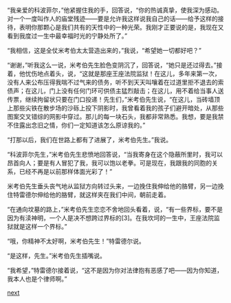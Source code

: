 
“我亲爱的科波菲尔，”他紧握住我的手，回答说，“你的热诚真挚，使我深为感动。对一个一度叫作人的庙堂残迹——要是允许我这样说我自己的话——给予这样的接待，表明你那颗心是我们共有的天性中的一种光荣。我刚才正要说的是，我现在又看到我度过一生中最幸福时光的宁静处所了。”

“我相信，这是全仗米考伯太太营造出来的，”我说，“希望她一切都好吧？”

“谢谢，”听我这么一说，米考伯先生脸色变阴沉了，回答说，“她只是还过得去。”接着，他忧伤地点着头，说，“这就是那座王座法院监狱！在这儿，多年来第一次，没有人来公布压得我喘不过气来的债务，听不到天天叫嚷着在过道里拒不退去的索债声；在这儿，门上没有任何门环可供债主猛烈敲击；在这儿，用不着给当事人送传票，继续拘留状只要在门口投递！先生们，”米考伯先生说，“在这儿，当砖墙顶上那些尖铁在散步场的沙砾上投下阴影时，我曾看着我的孩子们避开暗处，从那些图案交叉错综的网影中穿过。那儿的每一块石头，我都非常熟悉。我想，要是我禁不住露出念旧之情，你们一定知道该怎么原谅我的。”

“打那以后，我们在世路上都有了进展了，米考伯先生。”我说。

“科波菲尔先生，”米考伯先生悲愤地回答说，“当我寄身在这个隐蔽所里时，我可以昂首向人；要是有人冒犯了我，我可以饱以老拳。可是现在，我跟我的同胞的关系，已经不再是以前那样体面光彩了！”

米考伯先生垂头丧气地从监狱方向转过头来，一边挽住我伸给他的胳臂，另一边挽住特雷德尔伸给他的胳臂，就这样夹在我们中间，朝前走着。

“在通向坟墓的路上，”米考伯先生恋恋不舍地回头看着，说，“有一些界标，要不是因为有渎神明，一个人是决不想跨过界标的[3]。在我坎坷的一生中，王座法院监狱就是这样一个界标。”

“哦，你精神不太好啊，米考伯先生！”特雷德尔说。

“是这样，先生。”米考伯先生插嘴说。

“我希望，”特雷德尔接着说，“这不是因为你对法律抱有恶感了吧——因为你知道，我本人也是个律师啊。”

[next](page626)